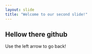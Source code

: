 ```yaml
---
layout: slide
title: "Welcome to our second slide!"
---
```

## Hellow there github
Use the left arrow to go back!
